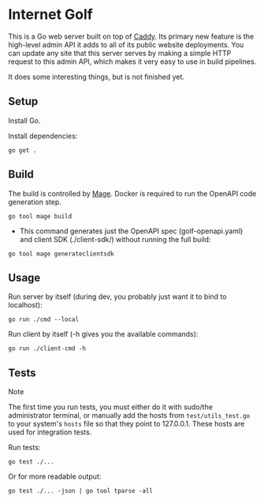 # Internet Golf

This is a Go web server built on top of [Caddy](https://caddyserver.com/). Its primary new feature is the high-level admin API it adds to all of its public website deployments. You can update any site that this server serves by making a simple HTTP request to this admin API, which makes it very easy to use in build pipelines.

It does some interesting things, but is not finished yet.

## Setup

Install Go.

Install dependencies:

```
go get .
```

## Build

The build is controlled by [Mage](https://magefile.org/). Docker is required to run the OpenAPI code generation step.

```
go tool mage build
```

- This command generates just the OpenAPI spec (golf-openapi.yaml) and client SDK (./client-sdk/) without running the full build:

```
go tool mage generateclientsdk
```

## Usage

Run server by itself (during dev, you probably just want it to bind to localhost):

```
go run ./cmd --local
```

Run client by itself (-h gives you the available commands):

```
go run ./client-cmd -h
```

## Tests

> [!NOTE]  
> The first time you run tests, you must either do it with sudo/the administrator terminal, or manually add the hosts from `test/utils_test.go` to your system's `hosts` file so that they point to 127.0.0.1. These hosts are used for integration tests.

Run tests:

```
go test ./...
```

Or for more readable output:

```
go test ./... -json | go tool tparse -all
```
